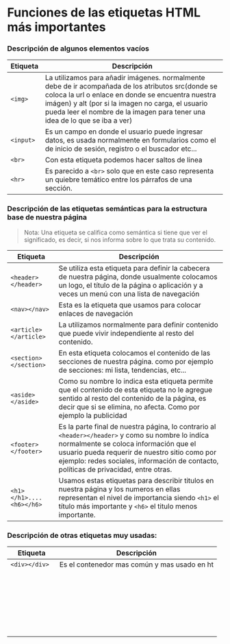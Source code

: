 # Funciones de las etiquetas HTML más importantes

### Descripción de algunos elementos vacíos

| Etiqueta      | Descripción                                                                                                                                                                                                                                                                                 |
| ------------- | ------------------------------------------------------------------------------------------------------------------------------------------------------------------------------------------------------------------------------------------------------------------------------------------- |
| ```<img>```   | La utilizamos para añadir imágenes. normalmente debe de ir acompañada de los atributos src(donde se coloca la url o enlace en donde se encuentra nuestra imágen) y alt (por si la imagen no carga, el usuario pueda leer el nombre de la imagen para tener una idea de lo que se iba a ver) |
| ```<input>``` | Es un campo en donde el usuario puede ingresar datos, es usada normalmente en formularios como el de inicio de sesión, registro o el buscador etc...                                                                                                                                        |
| ```<br>```    | Con esta etiqueta podemos hacer saltos de linea                                                                                                                                                                                                                                             |
| ```<hr>```    | Es parecido a ```<br>``` solo que en este caso representa un quiebre temático entre los párrafos de una sección.                                                                                                                                                                                                                                                                             | 

### Descripción de las etiquetas semánticas para la estructura base de nuestra página
> Nota: Una etiqueta se califica como semántica si tiene que ver el significado, es decir, si nos informa sobre lo que trata su contenido.

| Etiqueta                      | Descripción                                                                                                                                                                                                                                                                               |
| ----------------------------- | ----------------------------------------------------------------------------------------------------------------------------------------------------------------------------------------------------------------------------------------------------------------------------------------- |
| ```<header></header> ```      | Se utiliza esta etiqueta para definir la cabecera de nuestra página, donde usualmente colocamos un logo, el título de la página o aplicación y a veces un menú con una lista de navegación                                                                                                |
| ```<nav></nav> ```            | Esta es la etiqueta que usamos para colocar enlaces de navegación                                                                                                                                                                                                                         |
| ```<article></article> ```    | La utilizamos normalmente para definir contenido que puede vivir independiente al resto del contenido.                                                                                                                                                                                    |
| ```<section></section> ```    | En esta etiqueta colocamos el contenido de las secciones de nuestra página. como por ejemplo de secciones: mi lista, tendencias, etc...                                                                                                                                                   |
| ```<aside></aside> ```        | Como su nombre lo indica esta etiqueta permite que el contenido de esta etiqueta no le agregue sentido al resto del contenido de la página, es decir que si se elimina, no afecta. Como por ejemplo la publicidad                                                                         |
| ```<footer></footer> ```      | Es la parte final de nuestra página, lo contrario al ```<header></header>``` y como su nombre lo indíca normalmente se coloca información que el usuario pueda requerir de nuestro sitio como por ejemplo: redes sociales, información de contacto, políticas de privacidad, entre otras. |
| ```<h1></h1>....<h6></h6> ``` | Usamos estas etiquetas para describir titulos en nuestra página y los numeros en ellas representan el nivel de importancia siendo ```<h1>``` el título más importante y ```<h6>``` el titulo menos importante.                                                                            | 

### Descripción de otras etiquetas muy usadas:

| Etiqueta           | Descripción |
| ------------------ | ----------- |
| ```<div></div> ``` | Es el contenedor mas común y mas usado en ht            |
| ``` ```            |             |
| ``` ```            |             |
| ``` ```            |             |
| ``` ```            |             |
| ``` ```            |             |
| ``` ```            |             |
| ``` ```            |             |
